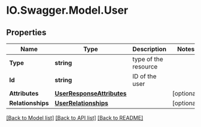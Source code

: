 # IO.Swagger.Model.User
## Properties

Name | Type | Description | Notes
------------ | ------------- | ------------- | -------------
**Type** | **string** | type of the resource | 
**Id** | **string** | ID of the user  | 
**Attributes** | [**UserResponseAttributes**](UserResponseAttributes.md) |  | [optional] 
**Relationships** | [**UserRelationships**](UserRelationships.md) |  | [optional] 

[[Back to Model list]](../README.md#documentation-for-models) [[Back to API list]](../README.md#documentation-for-api-endpoints) [[Back to README]](../README.md)

